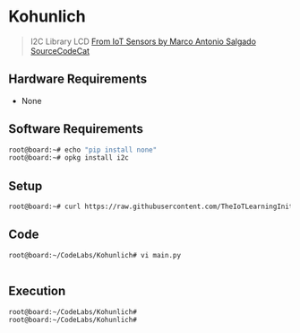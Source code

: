 # Kohunlich

> I2C Library LCD [From IoT Sensors by Marco Antonio Salgado SourceCodeCat](https://theiotlearninginitiative.gitbooks.io/internetofthingssensors/content/)

## Hardware Requirements

- None

## Software Requirements

```sh
root@board:~# echo "pip install none"
root@board:~# opkg install i2c
```

## Setup

```sh
root@board:~# curl https://raw.githubusercontent.com/TheIoTLearningInitiative/CodeLabs/master/Chacmultun/setup.sh -o - | sh
```

## Code

```sh
root@board:~/CodeLabs/Kohunlich# vi main.py
```

```c

```

## Execution

```sh
root@board:~/CodeLabs/Kohunlich# 
root@board:~/CodeLabs/Kohunlich# 
```
